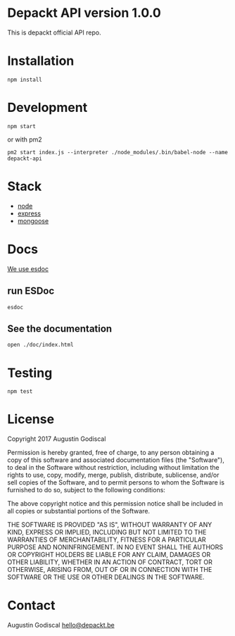 # Depackt API version 1.0.0

This is depackt official API repo.

# Installation

    npm install

# Development

    npm start

  or with pm2

    pm2 start index.js --interpreter ./node_modules/.bin/babel-node --name depackt-api

# Stack

  - [node](https://nodejs.org)
  - [express](http://expressjs.com/)
  - [mongoose](http://mongoosejs.com/)

# Docs

[We use esdoc](https://esdoc.org/)

## run ESDoc
  
    esdoc

## See the documentation

    open ./doc/index.html

# Testing

    npm test

# License

Copyright 2017 Augustin Godiscal

Permission is hereby granted, free of charge, to any person obtaining a copy of this software and associated documentation files (the "Software"), to deal in the Software without restriction, including without limitation the rights to use, copy, modify, merge, publish, distribute, sublicense, and/or sell copies of the Software, and to permit persons to whom the Software is furnished to do so, subject to the following conditions:

The above copyright notice and this permission notice shall be included in all copies or substantial portions of the Software.

THE SOFTWARE IS PROVIDED "AS IS", WITHOUT WARRANTY OF ANY KIND, EXPRESS OR IMPLIED, INCLUDING BUT NOT LIMITED TO THE WARRANTIES OF MERCHANTABILITY, FITNESS FOR A PARTICULAR PURPOSE AND NONINFRINGEMENT. IN NO EVENT SHALL THE AUTHORS OR COPYRIGHT HOLDERS BE LIABLE FOR ANY CLAIM, DAMAGES OR OTHER LIABILITY, WHETHER IN AN ACTION OF CONTRACT, TORT OR OTHERWISE, ARISING FROM, OUT OF OR IN CONNECTION WITH THE SOFTWARE OR THE USE OR OTHER DEALINGS IN THE SOFTWARE.

# Contact

Augustin Godiscal <hello@depackt.be>
